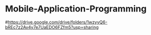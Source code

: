 # Mobile-Application-Programming

#https://drive.google.com/drive/folders/1wzyyQ6-bREc7z2Av4y7e7UaEDO6FZfm5?usp=sharing
